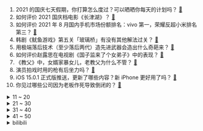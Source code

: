 1. 2021 的国庆七天假期，你打算怎么度过？可以晒晒你每天的计划吗？ [:link:](https://www.zhihu.com/question/489147712)
2. 如何评价 2021 国庆档电影《长津湖》？ [:link:](https://www.zhihu.com/question/488992270)
3. 如何评价 2021 年 8 月国内手机市场份额排名：vivo 第一，荣耀反超小米排名第三？ [:link:](https://www.zhihu.com/question/489942463)
4. 韩剧《鱿鱼游戏》第五关「玻璃桥」有没有其他解法过关？ [:link:](https://www.zhihu.com/question/487683078)
5. 用极端落后技术（至少落后两代）造先进武器会造出什么奇葩来？ [:link:](https://www.zhihu.com/question/478170187)
6. 如何评价赵露思在电视剧《国子监来了个女弟子》中的表现？ [:link:](https://www.zhihu.com/question/488238797)
7. 《教父》中，女婿家暴女儿，老教父为什么不管？ [:link:](https://www.zhihu.com/question/277718004)
8. 演员拍戏时用的枪有后坐力吗？ [:link:](https://www.zhihu.com/question/265851341)
9. iOS 15.0.1 正式版推送，更新了哪些内容？新 iPhone 更好用了吗？ [:link:](https://www.zhihu.com/question/490253830)
10. 你见过哪些公司因为老板作死导致倒闭的？ [:link:](https://www.zhihu.com/question/295095096)
<details>
<summary>11 ~ 20</summary>

11. 如果你的超能力是每天零点抹消你的不良状态，你会如何利用这个超能力? [:link:](https://www.zhihu.com/question/485561972)
12. 《长津湖》中长津湖总攻发起时的冲锋是拍摄需要还是真实战术？ [:link:](https://www.zhihu.com/question/490117216)
13. 游戏圈的「鲶鱼效应」，对于玩家来说究竟是好事还是坏事？ [:link:](https://www.zhihu.com/question/490260665)
14. 你都看过哪些高质量的网络小短剧，可以分享一下吗？ [:link:](https://www.zhihu.com/question/490245508)
15. 《长津湖》中有哪些让你感动到泪奔的瞬间？ [:link:](https://www.zhihu.com/question/489855039)
16. 如何评价《明日创作计划》六强厂牌名单？ [:link:](https://www.zhihu.com/question/490306428)
17. 有没有好看的言情小说可以推荐一下的？ [:link:](https://www.zhihu.com/question/480723690)
18. 有些什么值得看的虐文言情小说？ [:link:](https://www.zhihu.com/question/483524366)
19. 可以给我推荐一些小说吗？ [:link:](https://www.zhihu.com/question/480514302)
20. 如何以「求你放过我吧」为开头写一个故事? [:link:](https://www.zhihu.com/question/479773444)
</details>
<details>
<summary>21 ~ 30</summary>

21. 有哪些你能记住很久的句子? [:link:](https://www.zhihu.com/question/486440176)
22. 秋天来了，有什么动人的诗句分享吗？ [:link:](https://www.zhihu.com/question/483169792)
23. 分手后的后劲有多大？ [:link:](https://www.zhihu.com/question/440316118)
24. 为什么史前会下几百万年的大雨? [:link:](https://www.zhihu.com/question/375319488)
25. 员工拒绝国庆期间上班，被单位辞退，法院判决「双方均有过错，单位支付补偿金」，遇到类似情况该如何处理？ [:link:](https://www.zhihu.com/question/490140948)
26. iPhone13和13mini真的不值得买吗？ [:link:](https://www.zhihu.com/question/487948850)
27. 为什么很多人认为一辆车开五六年就要换车？ [:link:](https://www.zhihu.com/question/37958506)
28. 一个人的外貌很重要吗？ [:link:](https://www.zhihu.com/question/489081507)
29. 为什么影帝梁家辉觉得拍摄《东邪西毒》是在浪费时间？ [:link:](https://www.zhihu.com/question/487151696)
30. 湖北十堰重大燃气爆炸致 26 死、138 伤事故调查报告全文首次公布，有哪些细节值得关注？ [:link:](https://www.zhihu.com/question/490228405)
</details>
<details>
<summary>31 ~ 40</summary>

31. 为什么美国的派对文化在中国无法流行起来？ [:link:](https://www.zhihu.com/question/20445088)
32. 数学证明费了这么大劲把这些东西证明出来，对一个人的人生、对我们身处其中的这个世界，到底有什么影响呢？ [:link:](https://www.zhihu.com/question/489676446)
33. 有哪几本可以提高思维的书籍推荐？ [:link:](https://www.zhihu.com/question/481720206)
34. 如何评价《这！就是街舞》第四季第八期（上、下）？ [:link:](https://www.zhihu.com/question/490230642)
35. 时代少年团的真实性格是怎么样的？ [:link:](https://www.zhihu.com/question/444515587)
36. 如何评价《特利迦奥特曼》第十一话？ [:link:](https://www.zhihu.com/question/490233823)
37. 《长津湖》的结局透露了哪些信息？ [:link:](https://www.zhihu.com/question/489923828)
38. 如何评价综艺《Girls Planet 999》第九期？ [:link:](https://www.zhihu.com/question/490190388)
39. 你期望理想的伴侣是什么样的？ [:link:](https://www.zhihu.com/question/20073407)
40. 初三了想要努力，可身边的人都不看好我，他们都觉得我考不上高中，怎么办？ [:link:](https://www.zhihu.com/question/490308980)
</details>
<details>
<summary>41 ~ 50</summary>

41. 三个月时间可以从零基础通过大学英语四级吗？ [:link:](https://www.zhihu.com/question/40616759)
42. 有没有那种好看的病娇文推荐啊？ [:link:](https://www.zhihu.com/question/472808080)
43. 有哪些你知道的「四大天王有五个」的例子？ [:link:](https://www.zhihu.com/question/309766691)
44. 澳大利亚宣布承认科兴疫苗，这对中国新冠疫苗意味着什么？对国外疫情防控有何积极影响？ [:link:](https://www.zhihu.com/question/490117833)
45. 国企月薪  5000 和卖鸡蛋灌饼月收入 2 万应该怎么选？ [:link:](https://www.zhihu.com/question/489234967)
46. 如何看待娄艺潇穿汉服亮相时装周？你觉得好看吗？ [:link:](https://www.zhihu.com/question/489390731)
47. 30岁之前能拿下CFA，CPA，FRM的人现在都过得怎么样了？ [:link:](https://www.zhihu.com/question/436562845)
48. 警方通报「两女生醉酒后被拉进男生宿舍强奸」系谣言，实为酒后被送至男生宿舍醒酒，哪些信息值得关注？ [:link:](https://www.zhihu.com/question/489676822)
49. 《长津湖》里中在北极熊兵团屋子里，千里为什么拦住了万里？ [:link:](https://www.zhihu.com/question/490027681)
50. 孩子编造作文「十一长假去奶奶家」，但我们根本没去奶奶家，该不该让他重写？ [:link:](https://www.zhihu.com/question/489760728)
</details><details>
<summary>bilibili</summary>

1. 今天 我们为祖国写了首歌 [:link:](//www.bilibili.com/video/BV19u411f7Q6)
2. 没办法，这一季真的要拼命了！！！ [:link:](//www.bilibili.com/video/BV1eL4y1z7ZY)
3. 嗨~B站小伙伴，东部战区正式入驻！ [:link:](//www.bilibili.com/video/BV12f4y1j7P5)
4. 《原神》剧情PV-「人间至味」 [:link:](//www.bilibili.com/video/BV1yR4y1p7WX)
5. 咦？我那么大一把扫把，刚刚还在扫地呢，咋就凭空消失了呢？ [:link:](//www.bilibili.com/video/BV1734y1U77F)
6. 72岁，风华正茂！ [:link:](//www.bilibili.com/video/BV1QT4y1Z7pk)
7. 我又买了亿点点的盗版饮料 [:link:](//www.bilibili.com/video/BV1Pg411F7G3)
8. 一个普通up停更两个月 花1440小时做原创 没钱宣传会有人听吗 ？？？歌名《但那只是曾经》 [:link:](//www.bilibili.com/video/BV1M44y1t7in)
9. 【年度巨制】环计划：变傻【崩坏3同人大电影】 [:link:](//www.bilibili.com/video/BV1Bv411G7NP)
10. 【你做小本玩】找儿子！ [:link:](//www.bilibili.com/video/BV12R4y1p7E5)
<details>
<summary>11 ~ 20</summary>

11. 【地铁篇后传】之 纯正街溜子！ [:link:](//www.bilibili.com/video/BV1LL411s7Ef)
12. 这是个音乐游戏？！ [:link:](//www.bilibili.com/video/BV1y64y187PR)
13. 中国从哪里来？——以地理的视角 [:link:](//www.bilibili.com/video/BV1SU4y1A7wX)
14. 99%的人不知道这些渠道能帮你找到所有想要资源！！！第2期 [:link:](//www.bilibili.com/video/BV17P4y187Kw)
15. 【老旦花旦程派梅派青衣戏腔】京剧生惊艳演唱六首戏腔串烧｜毕业但没完全毕业的【416女团+编外人员】 [:link:](//www.bilibili.com/video/BV1jg411F7Np)
16. 靠谱盘点134：冠军对决！Doinb和许秀谁是世界第一Maker？海外媒体直呼凤一其随！ [:link:](//www.bilibili.com/video/BV1uL411s7TW)
17. 用9块9的牛肉，能做出排队又限购的惠灵顿牛排包吗？ [:link:](//www.bilibili.com/video/BV1XT4y1Z7ym)
18. 他们甚至给我做了个地图 [:link:](//www.bilibili.com/video/BV1rq4y1o7Mu)
19. 【苏星河】风平浪静之后，我们再来聊聊鸿蒙 [:link:](//www.bilibili.com/video/BV1ef4y1F7JL)
20. 【时代少年团】《我和我的祖国》祝福伟大祖国繁荣昌盛！ [:link:](//www.bilibili.com/video/BV1kL4y1z7dh)
</details>
<details>
<summary>21 ~ 30</summary>

21. 国家交给上海一个任务，硬刚百年未有之大变局！ [:link:](//www.bilibili.com/video/BV1PU4y1P7EG)
22. 这是谁发明的吃法！看完整个人都扭曲了… [:link:](//www.bilibili.com/video/BV1ML411s7vU)
23. 京 鱼 游 戏 [:link:](//www.bilibili.com/video/BV1144y147by)
24. 《杀死那个石家庄人》 [:link:](//www.bilibili.com/video/BV1oP4y1h76P)
25. 【原神一周年】用原神四十三位角色共谱一曲天下局 [:link:](//www.bilibili.com/video/BV1R44y147LZ)
26. 将DNF剪成一部电影会发生什么？时长2小时50分存活确认！你能坚持看完吗？一口气看个爽！ [:link:](//www.bilibili.com/video/BV1xh411H7di)
27. 暗访茶百道，换有效期标签是为了应付工商局检查 [:link:](//www.bilibili.com/video/BV1Vb4y117Dc)
28. 好帅 [:link:](//www.bilibili.com/video/BV1Sf4y1E7eN)
29. 【英雄联盟】2021全球总决赛主题曲 《不可阻挡》 [:link:](//www.bilibili.com/video/BV17Q4y1C7rP)
30. 在西德当苏联间谍是什么体验？【硬核狠人10】 [:link:](//www.bilibili.com/video/BV1yL4y1z7k8)
</details>
<details>
<summary>31 ~ 40</summary>

31. 没错！当着漠叔面报警，是他接的电话 [:link:](//www.bilibili.com/video/BV1yf4y1j7PT)
32. LOL破解版！一键强制对手挂机观战！【有点骚东西】 [:link:](//www.bilibili.com/video/BV1ML411s7Lt)
33. 消除腰间赘肉，拒绝游泳圈！ [:link:](//www.bilibili.com/video/BV1o64y187Z9)
34. ⚡给我劈个瓜的时间⚡ [:link:](//www.bilibili.com/video/BV1WQ4y1C7u1)
35. 一位学生3小时做了20道圆锥曲线，他的大脑是这样衰竭的 [:link:](//www.bilibili.com/video/BV1Ur4y117FM)
36. “我只希望你能够好好用功读书” [:link:](//www.bilibili.com/video/BV1qb4y117vb)
37. 【喵☆酱】风与飞鸟【声优原创曲】 [:link:](//www.bilibili.com/video/BV1yf4y1F7Yj)
38. 吴京宇宙内卷，最大黑马却是他！全网最全2021国庆档排雷报告 [:link:](//www.bilibili.com/video/BV1wg411F75N)
39. 科莫多巨蜥没有致命细菌，还很爱干净…动物世界白看了 [:link:](//www.bilibili.com/video/BV1S64y187SM)
40. 时隔两个月，这条vlog迎来了一个令人感动的结尾 [:link:](//www.bilibili.com/video/BV1fq4y1P7CD)
</details>
<details>
<summary>41 ~ 50</summary>

41. 网购多种鬼椒只为做出媲美外面的烤串！辣晕了！ [:link:](//www.bilibili.com/video/BV1zU4y1c7Hn)
42. 探访美国廉价自助餐，$13.99竟然有惊喜？美国底层美食系列 [:link:](//www.bilibili.com/video/BV1BQ4y1Q7fc)
43. 抱抱 [:link:](//www.bilibili.com/video/BV1fh411n7z3)
44. 谋权篡位（假的） [:link:](//www.bilibili.com/video/BV1Jb4y1a7wj)
45. 拥有一个过敏性鼻炎的鼻子，到底有多绝望！ [:link:](//www.bilibili.com/video/BV1zb4y117M3)
46. 【大秦嘴炮帝国（三）】大出天下·业武安邦（feat. 宣太后） [:link:](//www.bilibili.com/video/BV1Lv411G7hq)
47. 【4K60FPS】《仙剑奇侠传三》王炸神曲合集！每一首都是回忆！ [:link:](//www.bilibili.com/video/BV13L411s79L)
48. 我自己开发出的游戏竟是抄袭烂作 [:link:](//www.bilibili.com/video/BV1v44y1478E)
49. 随机vlog挑战3天狂飞一万公里！打卡3个人民币背景图！ [:link:](//www.bilibili.com/video/BV1Eg411F76B)
50. 【原神】逐月节蒙德箱子+逐月符跟跑（30箱+20符）贴心路线，少走弯路！逐月节宝箱100%进度 [:link:](//www.bilibili.com/video/BV1jQ4y1C7Dy)
</details>
<details>
<summary>51 ~ 60</summary>

51. 【野生人类图鉴】倒霉蛋选择了弹幕最多的玩法 [:link:](//www.bilibili.com/video/BV1r3411y7qN)
52. 【朱瑾慧x王韬瑞 | 云与海】最虐的舞姿，也是最动人的情话 [:link:](//www.bilibili.com/video/BV1U341127KY)
53. 十几年了，我家小萝莉长成大姑娘，可玩战地还是那么菜啊..... [:link:](//www.bilibili.com/video/BV1z34y1D73x)
54. 牛蛙：我先发个朋友圈，蜥蜴：拿来吧你！ [:link:](//www.bilibili.com/video/BV17q4y1Z7uo)
55. 随机挑战凌晨版！居然摇到带女朋友去2000一晚的酒店… [:link:](//www.bilibili.com/video/BV1TU4y1P7LP)
56. 中俄联军大战外星生物 FPS Demo《入侵日》实机演示 [:link:](//www.bilibili.com/video/BV1EQ4y1C7AY)
57. 我算出了光头强多有钱！b站第一人！ [:link:](//www.bilibili.com/video/BV16Q4y1z7dr)
58. 因外卖吃不到蟹黄面，帅小伙怒买一箱大闸蟹做面，太好吃了！ [:link:](//www.bilibili.com/video/BV1Pq4y1Z7ym)
59. 我 是 金 子 做 的 [:link:](//www.bilibili.com/video/BV1kb4y117g4)
60. 上课时老师做了一个搞笑的动作 [:link:](//www.bilibili.com/video/BV1uq4y1Z7xk)
</details>
<details>
<summary>61 ~ 70</summary>

61. 瓜 买 强 华 【新概念倒放挑战】第五期 [:link:](//www.bilibili.com/video/BV1Bv411G7kY)
62. 大喜之日！看了都说配！9.3分港剧巅峰《义海豪情》P15 [:link:](//www.bilibili.com/video/BV1mT4y1Z74h)
63. 如何在酒店和出租屋防偷拍？自查针孔摄像头攻略！【老爸评测】 [:link:](//www.bilibili.com/video/BV19u411f7yh)
64. 整蛊！偷偷登上妈妈的号！假冒婆婆命令女友！ [:link:](//www.bilibili.com/video/BV1C34y1D79f)
65. 【国庆特制】如果王家卫拍亮剑 [:link:](//www.bilibili.com/video/BV1Ph411H7AG)
66. 🌶️原神之魔神锅巴🌶️ [:link:](//www.bilibili.com/video/BV1hU4y1c77L)
67. 妈妈消失的那一瞬间破防了 [:link:](//www.bilibili.com/video/BV1C64y187p3)
68. Van Darkholme 怀念比利王 我的朋友 See You Again [:link:](//www.bilibili.com/video/BV11U4y1c7Gv)
69. 【硬核地理科普】中国从哪里来？ [:link:](//www.bilibili.com/video/BV1b64y1875h)
70. 国庆假期专项训练 [:link:](//www.bilibili.com/video/BV1o44y147d3)
</details>
<details>
<summary>71 ~ 80</summary>

71. 当MC发生了史上最恐怖的雷暴天气！ [:link:](//www.bilibili.com/video/BV1Xq4y1o7it)
72. 这个国庆节，与王一博共赏山河辽阔，感受万家祥和 [:link:](//www.bilibili.com/video/BV1r34y1D7tn)
73. 这就是全新版本的植物大战僵尸？玩了之后我彻底破防了！ [:link:](//www.bilibili.com/video/BV1Zu411f78Q)
74. 【散人】年度最离谱 “我坑我自己”的自由i wanna（完结） [:link:](//www.bilibili.com/video/BV1134y1D7d1)
75. 催泪翻唱《故人叹》  致敬共和国2000万烈士！ [:link:](//www.bilibili.com/video/BV1w64y1h76m)
76. “谭警官啊！呵，tui！” [:link:](//www.bilibili.com/video/BV1HL4y1z7eU)
77. 一个汉堡七人吃不完？能找到更大的我把头给你！【凭啥这么贵ep34-茉莉】 [:link:](//www.bilibili.com/video/BV1Df4y1F74Y)
78. 请再一次相信光吧！ [:link:](//www.bilibili.com/video/BV1vq4y1P7k5)
79. B站新人前来报道 [:link:](//www.bilibili.com/video/BV1Pg411F7Mm)
80. 为啥每个90后的手指上都有个伤疤？ [:link:](//www.bilibili.com/video/BV1vU4y1c7ez)
</details>
<details>
<summary>81 ~ 90</summary>

81. 我真蚌埠住了！去蚌埠旅游2天2夜会好玩吗? [:link:](//www.bilibili.com/video/BV1wf4y1J7KX)
82. 哈！ [:link:](//www.bilibili.com/video/BV1Ff4y1J7wD)
83. 华莱士 厨子探店 ¥196 [:link:](//www.bilibili.com/video/BV1734y1U7JJ)
84. 【生不如死!】我成功纠正了31年的"圆肩驼背"(含自救指南) [:link:](//www.bilibili.com/video/BV1U44y147Mg)
85. 当你在「五名恶霸」的追杀下完成任务！ [:link:](//www.bilibili.com/video/BV1aQ4y167nT)
86. 燃爆！穿越时空的一幅画！ [:link:](//www.bilibili.com/video/BV1tb4y117pH)
87. 这个游戏的每一步的进展都在我的意料之外！ [:link:](//www.bilibili.com/video/BV1Q44y147Y1)
88. 1000买了一个叫花鸡缸，终于做出正宗的叫花鸡，果然名不虚传 [:link:](//www.bilibili.com/video/BV1Gg411F7Rc)
89. 《质量很好，孩子很喜欢》 [:link:](//www.bilibili.com/video/BV16f4y1j79p)
90. 真·庖潮解牛！潮汕大厨：“5分钟，学不会我赔钱！” [:link:](//www.bilibili.com/video/BV1pb4y1a7Gj)
</details>
<details>
<summary>91 ~ 100</summary>

91. 3465名B站小学生送给祖国的生日礼物 [:link:](//www.bilibili.com/video/BV1Lg411F7A1)
92. 恶心，恶心呐，恶心！ [:link:](//www.bilibili.com/video/BV1wU4y1P7Xj)
93. 使命依然准时召唤 [:link:](//www.bilibili.com/video/BV1m34y1D7z2)
94. 父辞子笑！这小说看得我人都傻了【阅片无数Ⅱ 20】 [:link:](//www.bilibili.com/video/BV1Zq4y1P7Fi)
95. 零 元 购，但 老 板 是 雷 神 【Ngana Rindu 原神版】 [:link:](//www.bilibili.com/video/BV1ah411H7cw)
96. 大橘：“啪，快乐没了” [:link:](//www.bilibili.com/video/BV1Lh411H7Nv)
97. “功夫熊猫诚不欺我” [:link:](//www.bilibili.com/video/BV1aQ4y1677t)
98. 【原神/鉴赏】果子哥带你正直锅巴 [:link:](//www.bilibili.com/video/BV1Jh411H72C)
99. 好久没更新因为我要离开中国了，说下原因 [:link:](//www.bilibili.com/video/BV1uL4y1h7M1)
100. 【非官方英雄联盟S11宣传片】上B站看S11！ [:link:](//www.bilibili.com/video/BV1864y18764)
</details></details>
